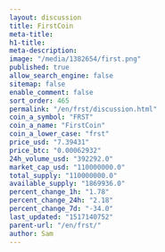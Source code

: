 ```yaml
---
layout: discussion
title: FirstCoin
meta-title: 
h1-title: 
meta-description: 
image: "/media/1382654/first.png"
published: true
allow_search_engine: false
sitemap: false
enable_comment: false
sort_order: 465
permalink: "/en/frst/discussion.html"
coin_a_symbol: "FRST"
coin_a_name: "FirstCoin"
coin_a_lower_case: "frst"
price_usd: "7.39431"
price_btc: "0.00062932"
24h_volume_usd: "392292.0"
market_cap_usd: "110000000.0"
total_supply: "110000000.0"
available_supply: "1869936.0"
percent_change_1h: "1.78"
percent_change_24h: "2.18"
percent_change_7d: "-34.0"
last_updated: "1517140752"
parent-url: "/en/frst/"
author: Sam
---
```


